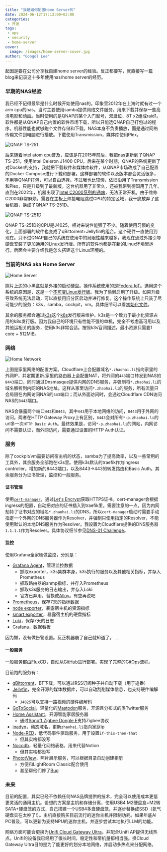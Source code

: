 ```yaml
---
title: "我是如何配置Home Server的"
date: 2024-06-12T17:13:00+02:00
categories:
 - 开发
tags:
 - ops
 - security
 - home-server
cover:
  image: /images/home-server-cover.jpg
author: "Googol Lee"
---
```


起因是要在公司分享我自建home server的经验。反正都要写，就直接写一篇blog来记录这十多年使用nas/home server的经历。

<!--more-->

### 早期的NAS经验

我已经不记得最早是什么时候开始使用nas的。印象里2012年在上海时就有过一个arm cpu的nas。当时主要使用samba提供网络文件服务，用来下载并保存一些高清电影和动画。当时使用的是QNAP的某个入门型号，双盘位，8T x2组成raid1。软件都是从QNAP自己内置的软件市场下载，所以只能选QNAP自己打包过的程序。机器性能也就够跑个文件存储和下载。NAS本身不负责播放，而是通过网络传输文件到电脑进行播放。下载使用Transmission，媒体库使用Plex。

![QNAP TS-251](/images/qnap-ts251.png)

后来随着intel atom cpu普及，应该是在2015年前后，我把nas更新到了QNAP TS-251，使用Intel Celeron J1400 CPU。后来在某个时期，QNAP的系统更新了对Docker的支持，我就把下载软件和媒体库软件，从QNAP市场改成了自己配置的Docker Compose进行下载和部署。这样部署的软件以及版本都会灵活很多，不用等QNAP打包，可以自由选择。不过我也比较懒，依旧沿用了Transmission和Plex，只是升级到了最新版。这台机器用了非常久，还被我带到德国用了几年。直到在2022年，机器出现了[Intel C2000系列的通病](https://www.servethehome.com/intel-atom-c2000-series-bug-quiet/)，无法正常开机。由于维修C2000非常麻烦，需要在主板上焊接电阻跳过CPU的特定区域，我干脆放弃了这台机器，换成了QNAP TS-251D。

![QNAP TS-251D](/images/qnap-ts251d.png)

QNAP TS-251D的CPU是J4025，相对来说性能强了不少。随着使用习惯的变化，上面部署的软件也变成了qBittorrent+Jellyfin的组合。这个硬件一直使用到现在。只不过QNAP自己的系统在使用中的局限性越来越多，我现在通过外接引导硬盘安装了更加通用的Linux发行版。所有的软件也都是在新的Linux环境里运行。后面会主要介绍我是怎么搭建这个Linux环境的。

### 当前的NAS aka Home Server

![Home Server](/images/my-home-server.jpg)

照片上边的小黑盒就是外接的启动硬盘。操作系统使用的是[Fedora IoT](https://fedoraproject.org/iot/)。选用这个系统的原因是，这是一个[不可变Linux发行版](https://kairos.io/blog/2023/03/22/understanding-immutable-linux-os-benefits-architecture-and-challenges/#what-is-an-immutable-linux-os)。我为了偷懒启用了升级。如果升级导致系统无法启动，可以直接用旧分区启动并进行修复。这个操作系统上只装了尽可能少的服务：k3s，samba，cockpit，vm。具体细节可以看[初始化文件](https://github.com/googollee/my_sys/blob/main/home-cluster/00-init.sh)。

其余的服务都会通过[k3s](https://k3s.io/)这个[k8s](https://kubernetes.io/)发行版来维护。k3s是一个致力于最小化资源占用的k8s发行版。因为我自己的环境只有性能不强的单机，完全不考虑高可用以及其他运相关的服务，使用k3s非常合适。按照k3s官网描述，最小资源只需要1 core + 512MiB。

### 网络

![Home Network](/images/home-network-config.png)

上图是家里网络的配置方案。Cloudflare上会配置域名`*.zhaohai.li`指向家里的外网IP，并定期更新.家里的路由器上会配置NAT，将外网的`443`端口转发到NAS的`8443`端口，同时通过Dnsmasque提供内网的DNS服务，并强制将`*.zhaohai.li`的域名解析到内网的NAS地址。这样从家里访问`*.zhaohai.li`的服务，所有流量只会局限在内网访问NAS的`443`端口；而从外面访问时，会通过Cloudflare CDN访问NAS的`8443`端口。

NAS会暴露两个端口`443`和`8443`，其中`443`用于本地网络的访问，`8443`用于外网的访问。两者在HTTP Gateway Proxy上有区别，`8443`会对所有`*-p.zhaohai.li`的url多一次`HTTP Basic Auth`。最终效果是，访问`*-p.zhaohai.li`的网站，内网访问不需要认证，而外网访问，需要通过设置的HTTP Auth认证。

### 服务

除了cockpit/vm需要访问宿主机的状态，samba为了提高效率，以及一些常用的工具外，其余服务全部跑在k3s里。使用k3s默认的traefik作为ingress controller，增加新的8443端口，以及8443->443的转发路由和Basic Auth。其余服务分为证书管理，监控和一般服务。

#### 证书管理

使用[`cert-manager`](https://cert-manager.io/)，通过[Let's Encrypt](https://letsencrypt.org/)获取HTTPS证书。cert-manager会根据ingress的配置，自动把对应的证书插入到traefik里。需要注意的一点，因为内网劫持了证书对应的域名`*.zhaohai.li`的DNS，所以`cert-manager`启动时需要手动指定一个外网的DNS服务器作为Resolver，并强制只使用指定的Resolver，不能使用默认的本地DNS服务作为Resolver。我设置为Cloudflare提供的DNS服务器`1.1.1.1`作为Resolver。具体协议细节参见[DNS-01 Challenge](https://letsencrypt.org/docs/challenge-types/#dns-01-challenge)。

#### 监控

使用Grafana全家桶做监控，分别是：

- [Grafana Agent](https://grafana.com/oss/agent/)，管理监控数据
  - 抓取exporter，k3s集群本身，k3s执行的服务以及其他相关指标，并存入Prometheus
  - 抓取路由器的snmp指标，并存入Prometheus
  - 抓取k3s服务的日志输出，并存入Loki
  - 官方已弃用，替换成[Alloy](https://grafana.com/oss/alloy-opentelemetry-collector/)。有空再说吧
- [Prometheus](https://prometheus.io/)，保存7天的指标数据
- [node exporter](https://github.com/prometheus/node_exporter)，暴露宿主机的资源指标
- [smart exporter](https://github.com/cloudandheat/prometheus_smart_exporter)，暴露宿主机的硬盘指标
- [Loki](https://grafana.com/oss/loki/)，保存7天的日志
- [Grafana](https://grafana.com/oss/grafana/)，数据看板

因为懒，没有做告警设置。反正机器崩了自己就知道了。`-_-`

#### 一般服务

一般服务都由[FluxCD](https://fluxcd.io/)，自动从[GitHub](https://github.com/googollee/my_sys/tree/main/home-cluster/services)进行部署。实现了完整的GitOps流程。

目前跑的服务有：

- [qBittorrent](https://www.qbittorrent.org/)，BT下载，可以通过RSS订阅种子并自动下载（用于追番）
- [Jellyfin](https://jellyfin.org/)，完全开源的媒体数据库，可以自动刮削媒体信息，也支持硬件编解码
  - `J4025`可以支持一路视频的硬件编解码
- [GoToSocial](https://gotosocial.org/)，轻量化的[Mastodon](https://joinmastodon.org/)服务，开源且分布式的类Twitter服务
- [Home Assistant](https://www.home-assistant.io/)，开源智能家居服务器
  - 通过[Sonoff Zigbee Dongle E](https://sonoff.tech/product/gateway-and-sensors/sonoff-zigbee-3-0-usb-dongle-plus-e/)支持Zigbee协议
- [inadyn](https://github.com/troglobit/inadyn)，动态域名，更新`zhaohai.li`指向家庭ip
- [Node-RED](https://nodered.org/)，低代码事件驱动服务，用于设置`if-this-then-that`
  - 但其实啥都没写
- [Nocodb](https://nocodb.com/)，轻量化网络表格，用来代替Notion
  - 但其实啥都没写
- [PhototView](https://photoview.github.io/)，照片展示服务，可以根据目录自动创建相册
  - 方便和LightRoom Classic配合使用
  - 甚至帮他们修了[Bug](https://github.com/photoview/photoview/pull/954)

### 未来

目前的配置，其实已经不依赖任何NAS品牌提供的技术，完全可以使用成本更低更灵活的通用主机。设想的方案是主机和存储分离，使用USB4 M2硬盘盒+M2转SATA+硬盘笼的方式，自己搭建一个USB4多盘硬盘笼，并逐步替换成SSD（氦气硬盘实在太吵了!）。主机直接购买目前流行的迷你主机并限制功耗。如果年底AI PC普及，可以更新为支持NPU的迷你主机，并逐步尝试本地执行LLM的功能。

网络方面可能会更换为[Unifi Cloud Gateway Ultra](https://ui.com/eu/en/cloud-gateways/compact)，并配合Unifi AP提供无线热点。Unifi的设备我已经用了很长时间，稳定性和带机量都相当强。换Cloud Gateway Ultra目的是为了能更好的划分本地网络，并启动多热点来分配网络。
